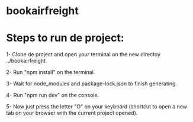 # bookairfreight

# Steps to run de project: 

1- Clone de project and open your terminal on the new directoy ../bookairfreight.

2- Run "npm install" on the terminal.

3- Wait for node_modules and package-lock.json to finish generating.

4- Run "npm run dev" on the console.

5- Now just press the letter "O" on your keyboard (shortcut to open a new tab on your browser with the current project opened).
